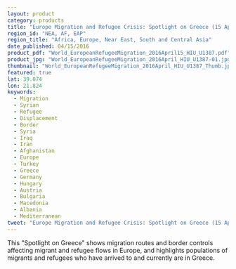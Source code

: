 ```yaml
---
layout: product
category: products
title: "Europe Migration and Refugee Crisis: Spotlight on Greece (15 April 2015)"
region_id: "NEA, AF, EAP"
region_title: "Africa, Europe, Near East, South and Central Asia"
date_published: 04/15/2016
product_pdf: "World_EuropeanRefugeeMigration_2016April15_HIU_U1387.pdf"
product_jpg: "World_EuropeanRefugeeMigration_2016April_HIU_U1387-01.jpg"
thumbnail: "World_EuropeanRefugeeMigration_2016April_HIU_U1387_Thumb.jpg"
featured: true
lat: 39.074
lon: 21.824
keywords:
  - Migration
  - Syrian
  - Refugee
  - Displacement
  - Border
  - Syria
  - Iraq
  - Iran
  - Afghanistan
  - Europe
  - Turkey
  - Greece
  - Germany
  - Hungary
  - Austria
  - Bulgaria
  - Macedonia
  - Albania
  - Mediterranean
tweet: "Europe Migration and Refugee Crisis: Spotlight on Greece (15 April 2015)."
---
```

This "Spotlight on Greece"  shows migration routes and border controls affecting migrant and refugee flows in Europe, and highlights populations of migrants and refugees who have arrived to and currently are in Greece.

